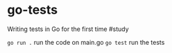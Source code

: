# go-tests
Writing tests in Go for the first time #study

`go run .` run the code on main.go
`go test` run the tests
